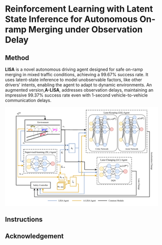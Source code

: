 # Reinforcement Learning with Latent State Inference for Autonomous On-ramp Merging under Observation Delay

<!-- Original PyTorch implementation of **TACO** from

[TACO: Temporal Latent Action-Driven Contrastive Loss for Visual Reinforcement Learning](https://arxiv.org/pdf/2306.13229.pdf) by -->

<!-- [Ruijie Zheng](https://ruijiezheng.com), [Xiyao Wang](https://si0wang.github.io)\*, [Yanchao Sun](https://ycsun2017.github.io)\*, [Shuang Ma](https://www.shuangma.me)\*, [Jieyu Zhao](https://jyzhao.net)\*, [Huazhe Xu](http://hxu.rocks)\*, [Hal Daumé III](http://users.umiacs.umd.edu/~hal/)\*, [Furong Huang](https://furong-huang.com)\* -->


<!-- <p align="center">
  <br><img src='media/dmc.gif' width="500"/><br>
   <a href="https://arxiv.org/pdf/2306.13229.pdf">[Paper]</a>&emsp;<a href="https://ruijiezheng.com/project/TACO/index.html">[Website]</a>
</p> -->


## Method

**LISA** is a novel autonomous driving agent designed for safe on-ramp merging in mixed traffic conditions, achieving a 99.67% success rate. It uses latent-state inference to model unobservable factors, like other drivers' intents, enabling the agent to adapt to dynamic environments. An augmented version,**A-LISA**, addresses observation delays, maintaining an impressive 99.37% success rate even with 1-second vehicle-to-vehicle communication delays.

<p align="center">
  <img src='media/policyOptimization.pdf' width="750"/>
</p>


<!-- ## Citation

If you use our method or code in your research, please consider citing the paper as follows:

```
@inproceedings{
zheng2023taco,
title={\${\textbackslash}texttt\{{TACO}\}\$: Temporal Latent Action-Driven Contrastive Loss for Visual Reinforcement Learning},
author={Ruijie Zheng and Xiyao Wang and Yanchao Sun and Shuang Ma and Jieyu Zhao and Huazhe Xu and Hal Daumé III and Furong Huang},
booktitle={Thirty-seventh Conference on Neural Information Processing Systems},
year={2023},
url={https://openreview.net/forum?id=ezCsMOy1w9}
}

``` -->

## Instructions

<!-- Assuming that you already have [MuJoCo](http://www.mujoco.org) installed, install dependencies using `conda`:

```
conda env create -f environment.yml
conda activate taco
```

After installing dependencies, you can train a **TACO** agent by calling (using quadruped_run as an example):

```
CUDA_VISIBLE_DEVICES=X python train.py agent=taco task=quadruped_run exp_name=${EXP_NAME} 
```

To train a **DrQ-v2** agent:
```
CUDA_VISIBLE_DEVICES=X python train.py agent=drqv2 task=quadruped_run exp_name=${EXP_NAME} 
```

Evaluation videos and model weights can be saved with arguments `save_video=True` and `save_model=True`. Refer to the `cfgs` directory for a full list of options and default hyperparameters. -->


## Acknowledgement
<!-- TACO is licensed under the MIT license. MuJoCo and DeepMind Control Suite are licensed under the Apache 2.0 license. We would like to thank DrQ-v2 authors for open-sourcing the [DrQv2](https://github.com/facebookresearch/drqv2) codebase. Our implementation builds on top of their repository. -->


